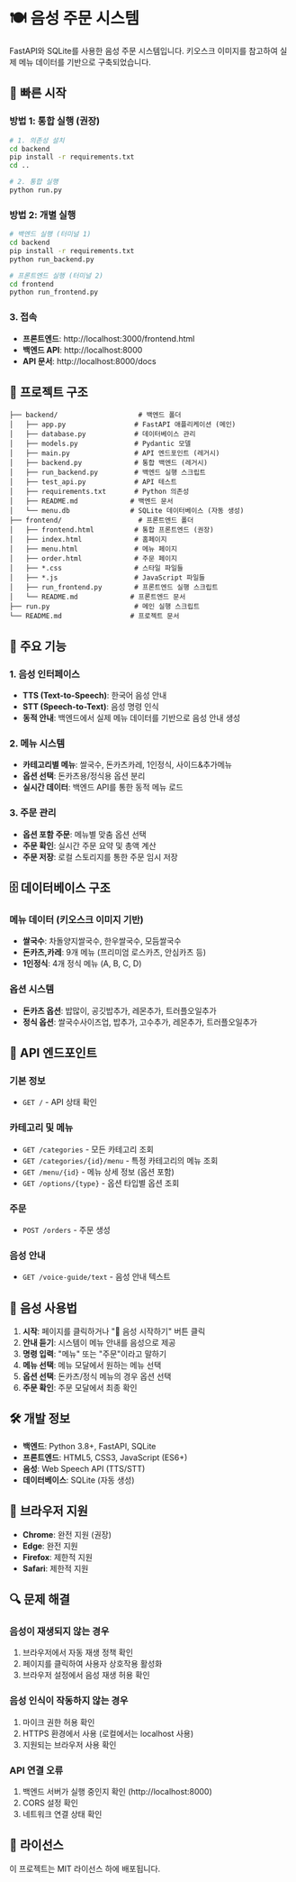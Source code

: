 # 🍽️ 음성 주문 시스템

FastAPI와 SQLite를 사용한 음성 주문 시스템입니다. 키오스크 이미지를 참고하여 실제 메뉴 데이터를 기반으로 구축되었습니다.

## 🚀 빠른 시작

### 방법 1: 통합 실행 (권장)
```bash
# 1. 의존성 설치
cd backend
pip install -r requirements.txt
cd ..

# 2. 통합 실행
python run.py
```

### 방법 2: 개별 실행
```bash
# 백엔드 실행 (터미널 1)
cd backend
pip install -r requirements.txt
python run_backend.py

# 프론트엔드 실행 (터미널 2)
cd frontend
python run_frontend.py
```

### 3. 접속
- **프론트엔드**: http://localhost:3000/frontend.html
- **백엔드 API**: http://localhost:8000
- **API 문서**: http://localhost:8000/docs

## 📁 프로젝트 구조

```
├── backend/                    # 백엔드 폴더
│   ├── app.py                 # FastAPI 애플리케이션 (메인)
│   ├── database.py            # 데이터베이스 관리
│   ├── models.py              # Pydantic 모델
│   ├── main.py                # API 엔드포인트 (레거시)
│   ├── backend.py             # 통합 백엔드 (레거시)
│   ├── run_backend.py         # 백엔드 실행 스크립트
│   ├── test_api.py            # API 테스트
│   ├── requirements.txt       # Python 의존성
│   ├── README.md             # 백엔드 문서
│   └── menu.db               # SQLite 데이터베이스 (자동 생성)
├── frontend/                   # 프론트엔드 폴더
│   ├── frontend.html          # 통합 프론트엔드 (권장)
│   ├── index.html             # 홈페이지
│   ├── menu.html              # 메뉴 페이지
│   ├── order.html             # 주문 페이지
│   ├── *.css                  # 스타일 파일들
│   ├── *.js                   # JavaScript 파일들
│   ├── run_frontend.py        # 프론트엔드 실행 스크립트
│   └── README.md             # 프론트엔드 문서
├── run.py                     # 메인 실행 스크립트
└── README.md                 # 프로젝트 문서
```

## 🎯 주요 기능

### 1. 음성 인터페이스
- **TTS (Text-to-Speech)**: 한국어 음성 안내
- **STT (Speech-to-Text)**: 음성 명령 인식
- **동적 안내**: 백엔드에서 실제 메뉴 데이터를 기반으로 음성 안내 생성

### 2. 메뉴 시스템
- **카테고리별 메뉴**: 쌀국수, 돈카츠카레, 1인정식, 사이드&추가메뉴
- **옵션 선택**: 돈카츠용/정식용 옵션 분리
- **실시간 데이터**: 백엔드 API를 통한 동적 메뉴 로드

### 3. 주문 관리
- **옵션 포함 주문**: 메뉴별 맞춤 옵션 선택
- **주문 확인**: 실시간 주문 요약 및 총액 계산
- **주문 저장**: 로컬 스토리지를 통한 주문 임시 저장

## 🗄️ 데이터베이스 구조

### 메뉴 데이터 (키오스크 이미지 기반)
- **쌀국수**: 차돌양지쌀국수, 한우쌀국수, 모듬쌀국수
- **돈카츠,카레**: 9개 메뉴 (프리미엄 로스카츠, 안심카츠 등)
- **1인정식**: 4개 정식 메뉴 (A, B, C, D)

### 옵션 시스템
- **돈카츠 옵션**: 밥많이, 공깃밥추가, 레몬추가, 트러플오일추가
- **정식 옵션**: 쌀국수사이즈업, 밥추가, 고수추가, 레몬추가, 트러플오일추가

## 🔧 API 엔드포인트

### 기본 정보
- `GET /` - API 상태 확인

### 카테고리 및 메뉴
- `GET /categories` - 모든 카테고리 조회
- `GET /categories/{id}/menu` - 특정 카테고리의 메뉴 조회
- `GET /menu/{id}` - 메뉴 상세 정보 (옵션 포함)
- `GET /options/{type}` - 옵션 타입별 옵션 조회

### 주문
- `POST /orders` - 주문 생성

### 음성 안내
- `GET /voice-guide/text` - 음성 안내 텍스트

## 🎤 음성 사용법

1. **시작**: 페이지를 클릭하거나 "🎤 음성 시작하기" 버튼 클릭
2. **안내 듣기**: 시스템이 메뉴 안내를 음성으로 제공
3. **명령 입력**: "메뉴" 또는 "주문"이라고 말하기
4. **메뉴 선택**: 메뉴 모달에서 원하는 메뉴 선택
5. **옵션 선택**: 돈카츠/정식 메뉴의 경우 옵션 선택
6. **주문 확인**: 주문 모달에서 최종 확인

## 🛠️ 개발 정보

- **백엔드**: Python 3.8+, FastAPI, SQLite
- **프론트엔드**: HTML5, CSS3, JavaScript (ES6+)
- **음성**: Web Speech API (TTS/STT)
- **데이터베이스**: SQLite (자동 생성)

## 📱 브라우저 지원

- **Chrome**: 완전 지원 (권장)
- **Edge**: 완전 지원
- **Firefox**: 제한적 지원
- **Safari**: 제한적 지원

## 🔍 문제 해결

### 음성이 재생되지 않는 경우
1. 브라우저에서 자동 재생 정책 확인
2. 페이지를 클릭하여 사용자 상호작용 활성화
3. 브라우저 설정에서 음성 재생 허용 확인

### 음성 인식이 작동하지 않는 경우
1. 마이크 권한 허용 확인
2. HTTPS 환경에서 사용 (로컬에서는 localhost 사용)
3. 지원되는 브라우저 사용 확인

### API 연결 오류
1. 백엔드 서버가 실행 중인지 확인 (http://localhost:8000)
2. CORS 설정 확인
3. 네트워크 연결 상태 확인

## 📄 라이선스

이 프로젝트는 MIT 라이선스 하에 배포됩니다.